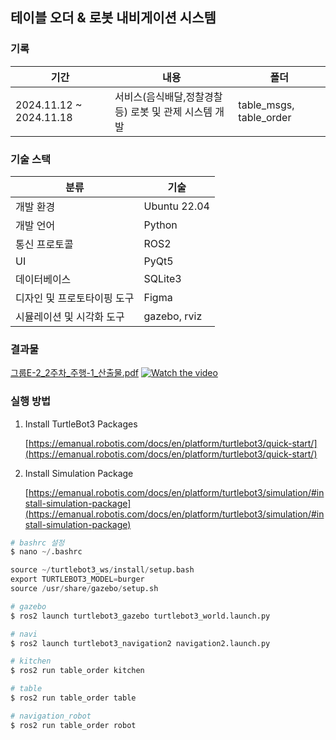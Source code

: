 ## 테이블 오더 & 로봇 내비게이션 시스템

### 기록

| 기간 | 내용 | 폴더 |
| --- | --- | --- |
| 2024.11.12 ~ 2024.11.18 | 서비스(음식배달,정찰경찰 등) 로봇 및 관제 시스템 개발 | table_msgs, table_order |

### 기술 스택

| 분류 | 기술 |
| --- | --- |
| 개발 환경 | Ubuntu 22.04 |
| 개발 언어 | Python |
| 통신 프로토콜 | ROS2 |
| UI | PyQt5 |
| 데이터베이스 | SQLite3 |
| 디자인 및 프로토타이핑 도구 | Figma |
| 시뮬레이션 및 시각화 도구 | gazebo, rviz |

### 결과물

[그룹E-2_2주차_주행-1_산출물.pdf](https://github.com/user-attachments/files/18392405/E-2_2._.-1_.pdf)
[![Watch the video](https://img.youtube.com/vi/J78Z3LMvhc0/hqdefault.jpg)](https://www.youtube.com/watch?v=J78Z3LMvhc0)

### 실행 방법

<aside>

1. Install TurtleBot3 Packages
    
    [https://emanual.robotis.com/docs/en/platform/turtlebot3/quick-start/](https://emanual.robotis.com/docs/en/platform/turtlebot3/quick-start/)
    
2. Install Simulation Package
    
    [https://emanual.robotis.com/docs/en/platform/turtlebot3/simulation/#install-simulation-package](https://emanual.robotis.com/docs/en/platform/turtlebot3/simulation/#install-simulation-package)
    
</aside>

```python
# bashrc 설정
$ nano ~/.bashrc

source ~/turtlebot3_ws/install/setup.bash
export TURTLEBOT3_MODEL=burger
source /usr/share/gazebo/setup.sh
```

```python
# gazebo
$ ros2 launch turtlebot3_gazebo turtlebot3_world.launch.py

# navi
$ ros2 launch turtlebot3_navigation2 navigation2.launch.py

# kitchen 
$ ros2 run table_order kitchen

# table
$ ros2 run table_order table 

# navigation_robot
$ ros2 run table_order robot
```
